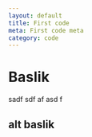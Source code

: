 ```yaml
---
layout: default
title: First code
meta: First code meta
category: code
---
```


# Baslik

sadf
sdf
af
asd
f
## alt baslik
